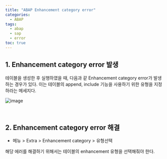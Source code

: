 ```yaml
---
title: "ABAP Enhancement category error"
categories: 
  - ABAP
tags:
  - abap
  - sap
  - error
toc: true
---
```


## 1. Enhancement category error 발생 

테이블을 생성한 후 실행하였을 때, 다음과 같 Enhancement category error가 발생하는 경우가 있다.  이는 테이블의 append, include 기능을 사용하기 위한 유형을 지정하라는 메세지다.<br>

![image](https://user-images.githubusercontent.com/58674365/96694683-b7e94280-13c3-11eb-92e3-e010d2725b16.png)

<br>

## 2. Enhancement category error 해결

- 메뉴 > Extra > Enhancement category > 유형선택

해당 에러를 해결하기 위해서는 테이블의 enhancement 유형을 선택해줘야 한다.



